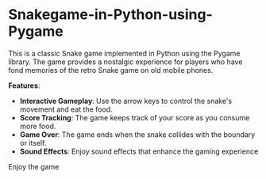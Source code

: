 # Snakegame-in-Python-using-Pygame
This is a classic Snake game implemented in Python using the Pygame library. The game provides a nostalgic experience for players who have fond memories of the retro Snake game on old mobile phones.

**Features**:

- **Interactive Gameplay**: Use the arrow keys to control the snake's movement and eat the food.
- **Score Tracking**: The game keeps track of your score as you consume more food.
- **Game Over**: The game ends when the snake collides with the boundary or itself.
- **Sound Effects**: Enjoy sound effects that enhance the gaming experience

Enjoy the game 

